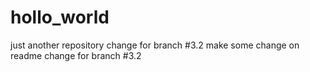 # hollo_world
just another repository
change for branch #3.2
make some change on readme
change for branch #3.2
